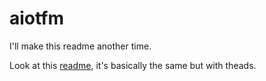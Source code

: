# aiotfm

I'll make this readme another time.

Look at this [readme](https://github.com/Tocutoeltuco/transfromage#readme), it's basically the same but with theads.
